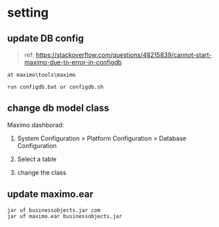 # setting

## update DB config
> ref: https://stackoverflow.com/questions/48215839/cannot-start-maximo-due-to-error-in-configdb

```
at maximo\tools\maximo

run configdb.bat or configdb.sh
```

## change db model class

Maximo dashborad:
1. System Configuration > Platform Configuration > Database Configuration

2. Select a table

3. change the class


## update maximo.ear
```
jar uf businessobjects.jar com
jar uf maximo.ear businessobjects.jar

```

